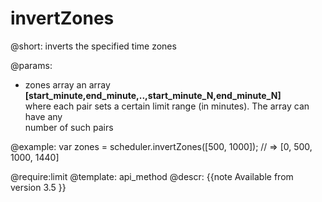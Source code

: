 invertZones
=============
@short: 
	inverts the specified time zones 

@params: 
- zones	array	an array **[start_minute,end_minute,..,start_minute_N,end_minute_N]** <br >where each pair sets a certain limit range (in minutes). The array can have any <br> number of such pairs	

@example: 
var zones = scheduler.invertZones([500, 1000]); // => [0, 500, 1000, 1440]

@require:limit
@template:	api_method
@descr: 
{{note
Available from version 3.5
}}



